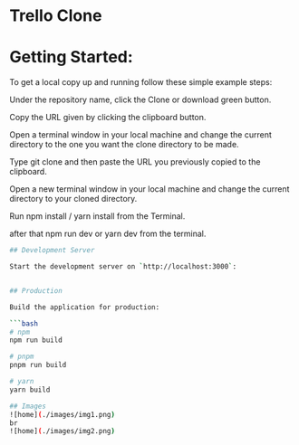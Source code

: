 # Trello Clone

# Getting Started:
To get a local copy up and running follow these simple example steps:

Under the repository name, click the Clone or download green button.

Copy the URL given by clicking the clipboard button.

Open a terminal window in your local machine and change the current directory to the one you want the clone directory to be made.

Type git clone and then paste the URL you previously copied to the clipboard.

Open a new terminal window in your local machine and change the current directory to your cloned directory.

Run npm install / yarn install from the Terminal.

after that npm run dev or yarn dev from the terminal.

```bash
## Development Server

Start the development server on `http://localhost:3000`:


## Production

Build the application for production:

```bash
# npm
npm run build

# pnpm
pnpm run build

# yarn
yarn build

## Images
![home](./images/img1.png)
br
![home](./images/img2.png)

